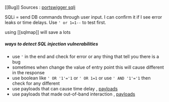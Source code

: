 [[Bug]]
Sources : [portswigger sqli](https://portswigger.net/web-security/sql-injection)

SQLi = send DB commands through user input. I can confirm it if I see error leaks or time delays. Use `' or 1=1--` to test first.

using [[sqlmap]] will save a lots
##### ways to detect SQL injection vulnerabilities
- use `'` in the end and check for error or any thing that tell you there is a bug
- sometimes when change the value of entry point this will cause different in the response
- use boolean like `' OR '1'='1` or `' OR 1=1` or use `' AND '1'='1` then check for any different
- use payloads that can cause time delay , [payloads](https://github.com/swisskyrepo/PayloadsAllTheThings/tree/master/SQL%20Injection) 
- use payloads that made out-of-band interaction , [payloads](https://github.com/swisskyrepo/PayloadsAllTheThings/tree/master/SQL%20Injection) 

